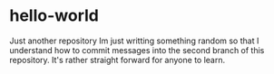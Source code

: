 # hello-world
Just another repository
Im just writting something random so that I understand how to commit messages into the second branch of this repository. It's rather straight forward for anyone to learn.
